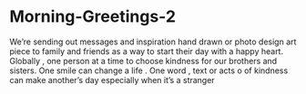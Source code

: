 # Morning-Greetings-2
We’re sending out messages and inspiration hand drawn or photo design art piece to family and friends as a way to start their day with a happy heart. Globally , one person at a time to choose kindness for our brothers and sisters. One smile can change a life . One word , text or acts o of kindness can make another’s day especially when it’s a stranger
